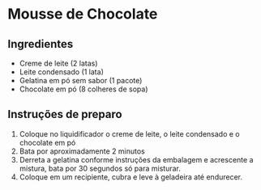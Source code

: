 # Mousse de Chocolate

## Ingredientes

* Creme de leite (2 latas)
* Leite condensado (1 lata)
* Gelatina em pó sem sabor (1 pacote)
* Chocolate em pó (8 colheres de sopa)

## Instruções de preparo

1. Coloque no liquidificador o creme de leite, o leite condensado e o chocolate em pó
2. Bata por aproximadamente 2 minutos
3. Derreta a gelatina conforme instruções da embalagem e acrescente a mistura, bata por 30 segundos só para misturar.
4. Coloque em um recipiente, cubra e leve à geladeira até endurecer.
